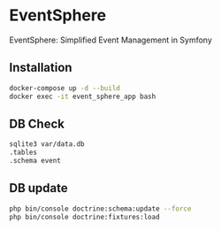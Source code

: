 # EventSphere
EventSphere: Simplified Event Management in Symfony

## Installation
```bash
docker-compose up -d --build
docker exec -it event_sphere_app bash
```

## DB Check
```bash
sqlite3 var/data.db
.tables
.schema event
```

## DB update
```bash
php bin/console doctrine:schema:update --force
php bin/console doctrine:fixtures:load
```